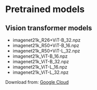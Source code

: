# Pretrained models

## Vision transformer models

- imagenet21k_R26+ViT-B_32.npz
- imagenet21k_R50+ViT-B_16.npz
- imagenet21k_R50+ViT-L_32.npz
- imagenet21k_ViT-B_16.npz
- imagenet21k_ViT-B_32.npz
- imagenet21k_ViT-L_16.npz
- imagenet21k_ViT-L_32.npz

Download from: [Google Cloud](https://console.cloud.google.com/storage/vit_models/)
